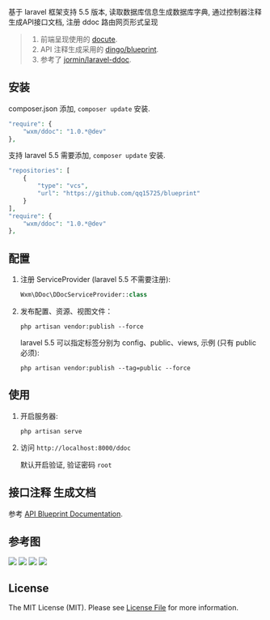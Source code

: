 基于 laravel 框架支持 5.5 版本, 读取数据库信息生成数据库字典, 通过控制器注释生成API接口文档, 注册 ddoc 路由网页形式呈现

> 1. 前端呈现使用的 [docute](https://docute.js.org).
> 2. API 注释生成采用的 [dingo/blueprint](https://github.com/dingo/blueprint).
> 3. 参考了 [jormin/laravel-ddoc](https://github.com/jormin/laravel-ddoc).

## 安装
    
composer.json 添加, `composer update` 安装.

```php
"require": {
    "wxm/ddoc": "1.0.*@dev"
},
```

支持 laravel 5.5 需要添加, `composer update` 安装.  

```php
"repositories": [
    {
        "type": "vcs",
        "url": "https://github.com/qq15725/blueprint"
    }
],
"require": {
    "wxm/ddoc": "1.0.*@dev"
},
```

## 配置

1. 注册 ServiceProvider (laravel 5.5 不需要注册):
    ```php
    Wxm\DDoc\DDocServiceProvider::class
    ```
    
2. 发布配置、资源、视图文件：
    ```shell
    php artisan vendor:publish --force
    ```
    
    laravel 5.5 可以指定标签分别为 config、public、views, 示例 (只有 public 必须):
    ```shell
    php artisan vendor:publish --tag=public --force
    ```
    
## 使用

1. 开启服务器:
    ```shell
    php artisan serve
    ```

2. 访问 `http://localhost:8000/ddoc`

    默认开启验证, 验证密码 `root`



## 接口注释 生成文档

参考 [API Blueprint Documentation](https://github.com/dingo/api/wiki/API-Blueprint-Documentation).

## 参考图

![](http://o9o0gmgkr.bkt.clouddn.com/1.png)
![](http://o9o0gmgkr.bkt.clouddn.com/2.png)
![](http://o9o0gmgkr.bkt.clouddn.com/3.png)
![](http://o9o0gmgkr.bkt.clouddn.com/4.png)

## License

The MIT License (MIT). Please see [License File](LICENSE.md) for more information.